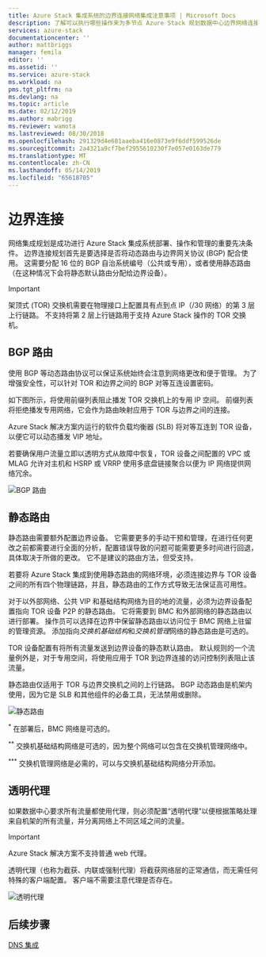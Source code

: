 ```yaml
---
title: Azure Stack 集成系统的边界连接网络集成注意事项 | Microsoft Docs
description: 了解可以执行哪些操作来为多节点 Azure Stack 规划数据中心边界网络连接。
services: azure-stack
documentationcenter: ''
author: mattbriggs
manager: femila
editor: ''
ms.assetid: ''
ms.service: azure-stack
ms.workload: na
pms.tgt_pltfrm: na
ms.devlang: na
ms.topic: article
ms.date: 02/12/2019
ms.author: mabrigg
ms.reviewer: wamota
ms.lastreviewed: 08/30/2018
ms.openlocfilehash: 291329d4e681aaeba416e0873e9f6ddf599526de
ms.sourcegitcommit: 2a4321a9cf7bef2955610230f7e057e0163de779
ms.translationtype: MT
ms.contentlocale: zh-CN
ms.lasthandoff: 05/14/2019
ms.locfileid: "65618705"
---
```

# <a name="border-connectivity"></a>边界连接 
网络集成规划是成功进行 Azure Stack 集成系统部署、操作和管理的重要先决条件。 边界连接规划首先是要选择是否将动态路由与边界网关协议 (BGP) 配合使用。 这需要分配 16 位的 BGP 自治系统编号（公共或专用），或者使用静态路由（在这种情况下会将静态默认路由分配给边界设备）。

> [!IMPORTANT]
> 架顶式 (TOR) 交换机需要在物理接口上配置具有点到点 IP（/30 网络）的第 3 层上行链路。 不支持将第 2 层上行链路用于支持 Azure Stack 操作的 TOR 交换机。 

## <a name="bgp-routing"></a>BGP 路由
使用 BGP 等动态路由协议可以保证系统始终会注意到网络更改和便于管理。 为了增强安全性，可以针对 TOR 和边界之间的 BGP 对等互连设置密码。 

如下图所示，将使用前缀列表阻止播发 TOR 交换机上的专用 IP 空间。 前缀列表将拒绝播发专用网络，它会作为路由映射应用于 TOR 与边界之间的连接。

Azure Stack 解决方案内运行的软件负载均衡器 (SLB) 将对等互连到 TOR 设备，以便它可以动态播发 VIP 地址。

若要确保用户流量立即以透明方式从故障中恢复，TOR 设备之间配置的 VPC 或 MLAG 允许对主机和 HSRP 或 VRRP 使用多底盘链接聚合以便为 IP 网络提供网络冗余。

![BGP 路由](media/azure-stack-border-connectivity/bgp-routing.png)

## <a name="static-routing"></a>静态路由
静态路由需要额外配置边界设备。 它需要更多的手动干预和管理，在进行任何更改之前都需要进行全面的分析，配置错误导致的问题可能需要更多时间进行回退，具体取决于所做的更改。 它不是建议的路由方法，但受支持。

若要将 Azure Stack 集成到使用静态路由的网络环境，必须连接边界与 TOR 设备之间的所有四个物理链路，并且，静态路由的工作方式导致无法保证高可用性。

对于以外部网络、公共 VIP 和基础结构网络为目的地的流量，必须为边界设备配置指向 TOR 设备 P2P 的静态路由。 它将需要到 BMC 和外部网络的静态路由以进行部署。 操作员可以选择在边界中保留静态路由以访问位于 BMC 网络上驻留的管理资源。 添加指向*交换机基础结构*和*交换机管理*网络的静态路由是可选的。

TOR 设备配置有将所有流量发送到边界设备的静态默认路由。 默认规则的一个流量例外是，对于专用空间，将使用应用于 TOR 到边界连接的访问控制列表阻止该流量。

静态路由仅适用于 TOR 与边界交换机之间的上行链路。 BGP 动态路由是机架内使用，因为它是 SLB 和其他组件的必备工具，无法禁用或删除。

![静态路由](media/azure-stack-border-connectivity/static-routing.png)

<sup>\*</sup> 在部署后，BMC 网络是可选的。

<sup>\*\*</sup> 交换机基础结构网络是可选的，因为整个网络可以包含在交换机管理网络中。

<sup>\*\*\*</sup> 交换机管理网络是必需的，可以与交换机基础结构网络分开添加。

## <a name="transparent-proxy"></a>透明代理
如果数据中心要求所有流量都使用代理，则必须配置“透明代理”以便根据策略处理来自机架的所有流量，并分离网络上不同区域之间的流量。

> [!IMPORTANT]
> Azure Stack 解决方案不支持普通 web 代理。  

透明代理（也称为截获、内联或强制代理）将截获网络层的正常通信，而无需任何特殊的客户端配置。 客户端不需要注意代理是否存在。

![透明代理](media/azure-stack-border-connectivity/transparent-proxy.png)

## <a name="next-steps"></a>后续步骤
[DNS 集成](azure-stack-integrate-dns.md)

